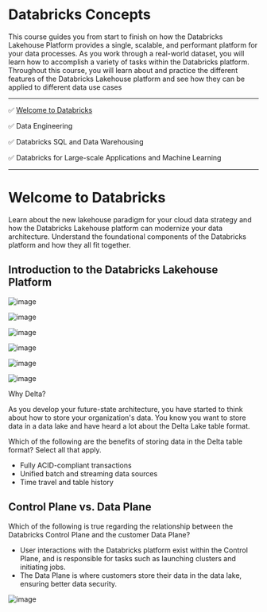 # Databricks Concepts

This course guides you from start to finish on how the Databricks Lakehouse Platform provides a single, scalable, and performant platform for your data processes. As you work through a real-world dataset, you will learn how to accomplish a variety of tasks within the Databricks platform. Throughout this course, you will learn about and practice the different features of the Databricks Lakehouse platform and see how they can be applied to different data use cases

--------------------

  ✅  [Welcome to Databricks](https://github.com/janaom/databricks-learning/blob/main/databricks-concepts/README.md#welcome-to-databricks)

  ✅  Data Engineering

  ✅  Databricks SQL and Data Warehousing

  ✅  Databricks for Large-scale Applications and Machine Learning

------------------------

# Welcome to Databricks

Learn about the new lakehouse paradigm for your cloud data strategy and how the Databricks Lakehouse platform can modernize your data architecture. Understand the foundational components of the Databricks platform and how they all fit together.

## Introduction to the Databricks Lakehouse Platform

![image](https://github.com/user-attachments/assets/77cf0dd3-ff55-4f5d-a958-c233eff0e9a1)

![image](https://github.com/user-attachments/assets/b16eaaef-adb8-4d62-afb0-4af8a4ad624c)

![image](https://github.com/user-attachments/assets/72b2d913-2af7-4920-bba3-29faa41d1166)

![image](https://github.com/user-attachments/assets/60b0a9b8-a363-4d29-9510-207e81f781dd)

![image](https://github.com/user-attachments/assets/f71a526b-4940-4faf-8515-30426423b56d)

![image](https://github.com/user-attachments/assets/9ce1a101-90ab-4a39-b0d5-1a6e3e750d72)

Why Delta?

As you develop your future-state architecture, you have started to think about how to store your organization's data. You know you want to store data in a data lake and have heard a lot about the Delta Lake table format.

Which of the following are the benefits of storing data in the Delta table format? Select all that apply.

+ Fully ACID-compliant transactions
+ Unified batch and streaming data sources
+ Time travel and table history

## Control Plane vs. Data Plane

Which of the following is true regarding the relationship between the Databricks Control Plane and the customer Data Plane?

+ User interactions with the Databricks platform exist within the Control Plane, and is responsible for tasks such as launching clusters and initiating jobs.
+ The Data Plane is where customers store their data in the data lake, ensuring better data security.

![image](https://github.com/user-attachments/assets/ad895e14-e527-4c6e-a83e-b78d47cca900)

